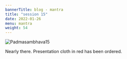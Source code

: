```yaml
---
bannerTitle: blog - mantra
title: "session 15"
date: 2022-01-26
menu: mantra
weight: 54
---
```


![Padmasambhava15](/images/mani/padmasambhava/ps15.jpg)  


Nearly there. Presentation cloth in red has been ordered.
